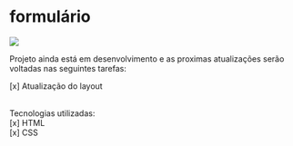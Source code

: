# formulário
  <img src="../form/image.jpg">  <br>

  




Projeto ainda está em desenvolvimento e as proximas atualizações serão voltadas nas seguintes tarefas:

[x] Atualização do layout<br>
<br>
 
Tecnologias utilizadas:<br>
[x] HTML<br>
[x] CSS

